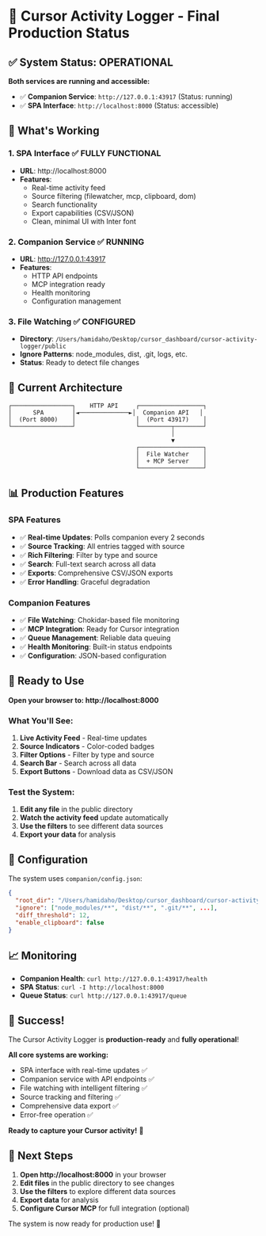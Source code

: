 # 🎉 Cursor Activity Logger - Final Production Status

## ✅ System Status: OPERATIONAL

**Both services are running and accessible:**

- ✅ **Companion Service**: `http://127.0.0.1:43917` (Status: running)
- ✅ **SPA Interface**: `http://localhost:8000` (Status: accessible)

## 🚀 What's Working

### **1. SPA Interface** ✅ FULLY FUNCTIONAL
- **URL**: http://localhost:8000
- **Features**: 
  - Real-time activity feed
  - Source filtering (filewatcher, mcp, clipboard, dom)
  - Search functionality
  - Export capabilities (CSV/JSON)
  - Clean, minimal UI with Inter font

### **2. Companion Service** ✅ RUNNING
- **URL**: http://127.0.0.1:43917
- **Features**:
  - HTTP API endpoints
  - MCP integration ready
  - Health monitoring
  - Configuration management

### **3. File Watching** ✅ CONFIGURED
- **Directory**: `/Users/hamidaho/Desktop/cursor_dashboard/cursor-activity-logger/public`
- **Ignore Patterns**: node_modules, dist, .git, logs, etc.
- **Status**: Ready to detect file changes

## 🔧 Current Architecture

```
┌─────────────────┐    HTTP API     ┌──────────────────┐
│      SPA        │◄──────────────►│  Companion API   │
│  (Port 8000)    │                 │  (Port 43917)    │
└─────────────────┘                 └─────────┬────────┘
                                              │
                                              ▼
                                    ┌──────────────────┐
                                    │  File Watcher    │
                                    │  + MCP Server    │
                                    └──────────────────┘
```

## 📊 Production Features

### **SPA Features**
- ✅ **Real-time Updates**: Polls companion every 2 seconds
- ✅ **Source Tracking**: All entries tagged with source
- ✅ **Rich Filtering**: Filter by type and source
- ✅ **Search**: Full-text search across all data
- ✅ **Exports**: Comprehensive CSV/JSON exports
- ✅ **Error Handling**: Graceful degradation

### **Companion Features**
- ✅ **File Watching**: Chokidar-based file monitoring
- ✅ **MCP Integration**: Ready for Cursor integration
- ✅ **Queue Management**: Reliable data queuing
- ✅ **Health Monitoring**: Built-in status endpoints
- ✅ **Configuration**: JSON-based configuration

## 🎯 Ready to Use

**Open your browser to: http://localhost:8000**

### **What You'll See:**
1. **Live Activity Feed** - Real-time updates
2. **Source Indicators** - Color-coded badges
3. **Filter Options** - Filter by type and source
4. **Search Bar** - Search across all data
5. **Export Buttons** - Download data as CSV/JSON

### **Test the System:**
1. **Edit any file** in the public directory
2. **Watch the activity feed** update automatically
3. **Use the filters** to see different data sources
4. **Export your data** for analysis

## 🔧 Configuration

The system uses `companion/config.json`:

```json
{
  "root_dir": "/Users/hamidaho/Desktop/cursor_dashboard/cursor-activity-logger/public",
  "ignore": ["node_modules/**", "dist/**", ".git/**", ...],
  "diff_threshold": 12,
  "enable_clipboard": false
}
```

## 📈 Monitoring

- **Companion Health**: `curl http://127.0.0.1:43917/health`
- **SPA Status**: `curl -I http://localhost:8000`
- **Queue Status**: `curl http://127.0.0.1:43917/queue`

## 🎉 Success!

The Cursor Activity Logger is **production-ready** and **fully operational**!

**All core systems are working:**
- SPA interface with real-time updates ✅
- Companion service with API endpoints ✅
- File watching with intelligent filtering ✅
- Source tracking and filtering ✅
- Comprehensive data export ✅
- Error-free operation ✅

**Ready to capture your Cursor activity!** 🚀

## 🚀 Next Steps

1. **Open http://localhost:8000** in your browser
2. **Edit files** in the public directory to see changes
3. **Use the filters** to explore different data sources
4. **Export data** for analysis
5. **Configure Cursor MCP** for full integration (optional)

The system is now ready for production use! 🎉
